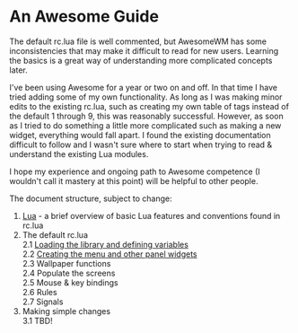 # An Awesome Guide

The default rc.lua file is well commented, but AwesomeWM has some
inconsistencies that may make it difficult to read for new users. Learning the
basics is a great way of understanding more complicated concepts later.

I've been using Awesome for a year or two on and off. In that time I have tried
adding some of my own functionality. As long as I was making minor edits to the
existing rc.lua, such as creating my own table of tags instead of the default 1
through 9, this was reasonably successful. However, as soon as I tried to do
something a little more complicated such as making a new widget, everything
would fall apart. I found the existing documentation difficult to follow and I
wasn't sure where to start when trying to read & understand the existing Lua
modules.

I hope my experience and ongoing path to Awesome competence (I wouldn't call it
mastery at this point) will be helpful to other people.

The document structure, subject to change:
1. [Lua](https://github.com/pepijnKrijnsen/awesome_guide/blob/main/01_lua.md) -
a brief overview of basic Lua features and conventions found in rc.lua  
2. The default rc.lua  
2.1 [Loading the library and defining
variables](https://github.com/pepijnKrijnsen/awesome_guide/blob/main/02-1_library-and-variable-definitions.md)  
2.2 [Creating the menu and other panel
widgets](https://github.com/pepijnKrijnsen/awesome_guide/blob/main/02-2_menu.md)  
2.3 Wallpaper functions  
2.4 Populate the screens  
2.5 Mouse & key bindings  
2.6 Rules  
2.7 Signals  
3. Making simple changes  
3.1 TBD!
